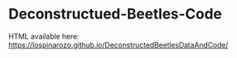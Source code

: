 # Deconstructued-Beetles-Code
 
HTML available here: https://lospinarozo.github.io/DeconstructedBeetlesDataAndCode/
